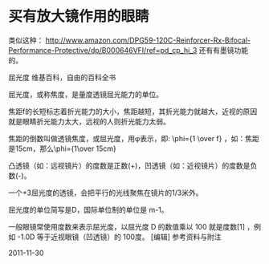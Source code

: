 # 买有放大镜作用的眼睛


类似这种： http://www.amazon.com/DPG59-120C-Reinforcer-Rx-Bifocal-Performance-Protective/dp/B000646VFI/ref=pd_cp_hi_3
还有有墨镜功能的。

屈光度
维基百科，自由的百科全书

屈光度，或称焦度，是量度透镜屈光能力的单位。

焦距f的长短标志着折光能力的大小，焦距越短，其折光能力就越大，近视的原因就是眼睛折光能力太大，远视的人则折光能力太弱。

焦距的倒数叫做透镜焦度，或屈光度，用φ表示，即: \phi={1 \over f} ，如：焦距是15cm，那么\phi={1\over 15cm}


凸透镜（如：远视镜片）的度数是正数(+)，凹透镜（如：近视镜片）的度数是负数(-)。

一个+3屈光度的透镜，会把平行的光线聚焦在镜片的1/3米外。

屈光度的单位简写是D，国际单位制的单位是 m-1。

一般眼镜常使用度数来表示屈光度，以屈光度 D 的数值乘以 100 就是度数[1] ，例如 -1.0D 等于近视眼镜（凹透镜）的 100度。
[编辑] 参考资料与附注



2011-11-30
